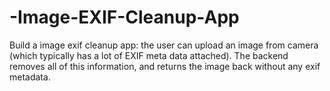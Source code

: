# -Image-EXIF-Cleanup-App

Build a image exif cleanup app: the user can upload an image from camera (which typically has a lot of EXIF meta data attached). The backend removes all of this information, and returns the image back without any exif metadata.

